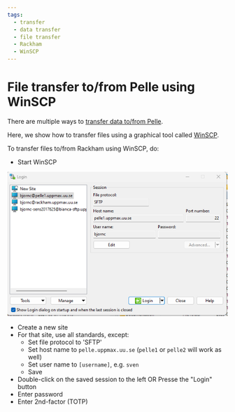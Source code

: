 ```yaml
---
tags:
  - transfer
  - data transfer
  - file transfer
  - Rackham
  - WinSCP
---
```


# File transfer to/from Pelle using WinSCP

There are multiple ways to [transfer data to/from Pelle](../cluster_guides/transfer_pelle.md).

Here, we show how to transfer files using a graphical tool called [WinSCP](../software/winscp.md).

To transfer files to/from Rackham using WinSCP, do:

- Start WinSCP

![WinSCP Pelle](./img/winscp_pelle_login.png)

- Create a new site
- For that site, use all standards, except:
    - Set file protocol to 'SFTP'
    - Set host name to `pelle.uppmax.uu.se` (``pelle1`` or ``pelle2`` will work as well)
    - Set user name to `[username]`, e.g. `sven`
    - Save
- Double-click on the saved session to the left OR Presse the "Login" button
- Enter password
- Enter 2nd-factor (TOTP)
